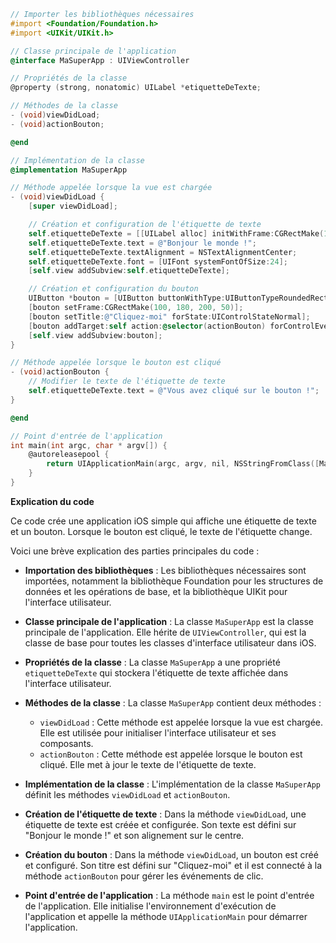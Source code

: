 ```objective-c
// Importer les bibliothèques nécessaires
#import <Foundation/Foundation.h>
#import <UIKit/UIKit.h>

// Classe principale de l'application
@interface MaSuperApp : UIViewController

// Propriétés de la classe
@property (strong, nonatomic) UILabel *etiquetteDeTexte;

// Méthodes de la classe
- (void)viewDidLoad;
- (void)actionBouton;

@end

// Implémentation de la classe
@implementation MaSuperApp

// Méthode appelée lorsque la vue est chargée
- (void)viewDidLoad {
    [super viewDidLoad];

    // Création et configuration de l'étiquette de texte
    self.etiquetteDeTexte = [[UILabel alloc] initWithFrame:CGRectMake(100, 100, 200, 50)];
    self.etiquetteDeTexte.text = @"Bonjour le monde !";
    self.etiquetteDeTexte.textAlignment = NSTextAlignmentCenter;
    self.etiquetteDeTexte.font = [UIFont systemFontOfSize:24];
    [self.view addSubview:self.etiquetteDeTexte];

    // Création et configuration du bouton
    UIButton *bouton = [UIButton buttonWithType:UIButtonTypeRoundedRect];
    [bouton setFrame:CGRectMake(100, 180, 200, 50)];
    [bouton setTitle:@"Cliquez-moi" forState:UIControlStateNormal];
    [bouton addTarget:self action:@selector(actionBouton) forControlEvents:UIControlEventTouchUpInside];
    [self.view addSubview:bouton];
}

// Méthode appelée lorsque le bouton est cliqué
- (void)actionBouton {
    // Modifier le texte de l'étiquette de texte
    self.etiquetteDeTexte.text = @"Vous avez cliqué sur le bouton !";
}

@end

// Point d'entrée de l'application
int main(int argc, char * argv[]) {
    @autoreleasepool {
        return UIApplicationMain(argc, argv, nil, NSStringFromClass([MaSuperApp class]));
    }
}
```

**Explication du code**

Ce code crée une application iOS simple qui affiche une étiquette de texte et un bouton. Lorsque le bouton est cliqué, le texte de l'étiquette change.

Voici une brève explication des parties principales du code :

* **Importation des bibliothèques** : Les bibliothèques nécessaires sont importées, notamment la bibliothèque Foundation pour les structures de données et les opérations de base, et la bibliothèque UIKit pour l'interface utilisateur.

* **Classe principale de l'application** : La classe `MaSuperApp` est la classe principale de l'application. Elle hérite de `UIViewController`, qui est la classe de base pour toutes les classes d'interface utilisateur dans iOS.

* **Propriétés de la classe** : La classe `MaSuperApp` a une propriété `etiquetteDeTexte` qui stockera l'étiquette de texte affichée dans l'interface utilisateur.

* **Méthodes de la classe** : La classe `MaSuperApp` contient deux méthodes :
    * `viewDidLoad` : Cette méthode est appelée lorsque la vue est chargée. Elle est utilisée pour initialiser l'interface utilisateur et ses composants.
    * `actionBouton` : Cette méthode est appelée lorsque le bouton est cliqué. Elle met à jour le texte de l'étiquette de texte.

* **Implémentation de la classe** : L'implémentation de la classe `MaSuperApp` définit les méthodes `viewDidLoad` et `actionBouton`.

* **Création de l'étiquette de texte** : Dans la méthode `viewDidLoad`, une étiquette de texte est créée et configurée. Son texte est défini sur "Bonjour le monde !" et son alignement sur le centre.

* **Création du bouton** : Dans la méthode `viewDidLoad`, un bouton est créé et configuré. Son titre est défini sur "Cliquez-moi" et il est connecté à la méthode `actionBouton` pour gérer les événements de clic.

* **Point d'entrée de l'application** : La méthode `main` est le point d'entrée de l'application. Elle initialise l'environnement d'exécution de l'application et appelle la méthode `UIApplicationMain` pour démarrer l'application.
